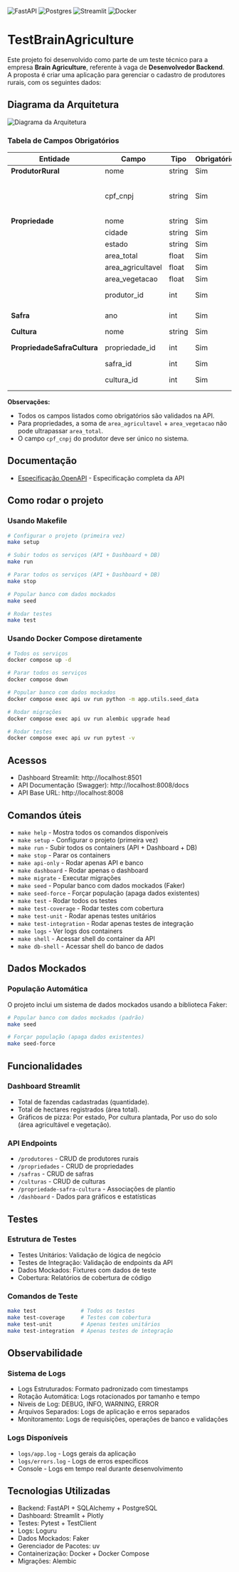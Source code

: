 ![FastAPI](https://img.shields.io/badge/FastAPI-005571?style=for-the-badge&logo=fastapi)
![Postgres](https://img.shields.io/badge/postgres-%23316192.svg?style=for-the-badge&logo=postgresql&logoColor=white)
![Streamlit](https://img.shields.io/badge/Streamlit-%23FE4B4B.svg?style=for-the-badge&logo=streamlit&logoColor=white)
![Docker](https://img.shields.io/badge/docker-%230db7ed.svg?style=for-the-badge&logo=docker&logoColor=white)

# TestBrainAgriculture

Este projeto foi desenvolvido como parte de um teste técnico para a empresa **Brain Agriculture**, referente à vaga de **Desenvolvedor Backend**. \
A proposta é criar uma aplicação para gerenciar o cadastro de produtores rurais, com os seguintes dados:


## Diagrama da Arquitetura

![Diagrama da Arquitetura](docs/images/diagrama.png)

### Tabela de Campos Obrigatórios

| Entidade                        | Campo                | Tipo         | Obrigatório | Observação                                      |
|----------------------------------|----------------------|--------------|-------------|-------------------------------------------------|
| **ProdutorRural**                | nome                 | string       | Sim         |                                                 |
|                                  | cpf_cnpj             | string       | Sim         | Deve ser CPF ou CNPJ válido e único             |
| **Propriedade**                  | nome                 | string       | Sim         |                                                 |
|                                  | cidade               | string       | Sim         |                                                 |
|                                  | estado               | string       | Sim         |                                                 |
|                                  | area_total           | float        | Sim         | > 0                                             |
|                                  | area_agricultavel    | float        | Sim         | > 0                                             |
|                                  | area_vegetacao       | float        | Sim         | > 0                                             |
|                                  | produtor_id          | int          | Sim         | FK para ProdutorRural                           |
| **Safra**                        | ano                  | int          | Sim         | Entre 1900 e 2100                               |
| **Cultura**                      | nome                 | string       | Sim         |                                                 |
| **PropriedadeSafraCultura**      | propriedade_id       | int          | Sim         | FK para Propriedade                             |
|                                  | safra_id             | int          | Sim         | FK para Safra                                   |
|                                  | cultura_id           | int          | Sim         | FK para Cultura                                 |

**Observações:**
- Todos os campos listados como obrigatórios são validados na API.
- Para propriedades, a soma de `area_agricultavel` + `area_vegetacao` não pode ultrapassar `area_total`.
- O campo `cpf_cnpj` do produtor deve ser único no sistema.


## Documentação

- [Especificação OpenAPI](docs/OPENAPI_SPEC.md) - Especificação completa da API


## Como rodar o projeto

### Usando Makefile

```bash
# Configurar o projeto (primeira vez)
make setup

# Subir todos os serviços (API + Dashboard + DB)
make run

# Parar todos os serviços (API + Dashboard + DB)
make stop

# Popular banco com dados mockados
make seed

# Rodar testes
make test
```

### Usando Docker Compose diretamente
```bash
# Todos os serviços
docker compose up -d

# Parar todos os serviços
docker compose down

# Popular banco com dados mockados
docker compose exec api uv run python -m app.utils.seed_data

# Rodar migrações
docker compose exec api uv run alembic upgrade head

# Rodar testes
docker compose exec api uv run pytest -v
```

## Acessos

- Dashboard Streamlit: http://localhost:8501
- API Documentação (Swagger): http://localhost:8008/docs
- API Base URL: http://localhost:8008

## Comandos úteis

- `make help` - Mostra todos os comandos disponíveis
- `make setup` - Configurar o projeto (primeira vez)
- `make run` - Subir todos os containers (API + Dashboard + DB)
- `make stop` - Parar os containers
- `make api-only` - Rodar apenas API e banco
- `make dashboard` - Rodar apenas o dashboard
- `make migrate` - Executar migrações
- `make seed` - Popular banco com dados mockados (Faker)
- `make seed-force` - Forçar população (apaga dados existentes)
- `make test` - Rodar todos os testes
- `make test-coverage` - Rodar testes com cobertura
- `make test-unit` - Rodar apenas testes unitários
- `make test-integration` - Rodar apenas testes de integração
- `make logs` - Ver logs dos containers
- `make shell` - Acessar shell do container da API
- `make db-shell` - Acessar shell do banco de dados

## Dados Mockados

### População Automática
O projeto inclui um sistema de dados mockados usando a biblioteca Faker:

```bash
# Popular banco com dados mockados (padrão)
make seed

# Forçar população (apaga dados existentes)
make seed-force
```

## Funcionalidades

### Dashboard Streamlit
- Total de fazendas cadastradas (quantidade).
- Total de hectares registrados (área total).
- Gráficos de pizza:  Por estado, Por cultura plantada, Por uso do solo (área agricultável e vegetação).

### API Endpoints
- `/produtores` - CRUD de produtores rurais
- `/propriedades` - CRUD de propriedades
- `/safras` - CRUD de safras
- `/culturas` - CRUD de culturas
- `/propriedade-safra-cultura` - Associações de plantio
- `/dashboard` - Dados para gráficos e estatísticas

## Testes

### Estrutura de Testes
- Testes Unitários: Validação de lógica de negócio
- Testes de Integração: Validação de endpoints da API
- Dados Mockados: Fixtures com dados de teste
- Cobertura: Relatórios de cobertura de código

### Comandos de Teste
```bash
make test              # Todos os testes
make test-coverage     # Testes com cobertura
make test-unit         # Apenas testes unitários
make test-integration  # Apenas testes de integração
```

## Observabilidade

### Sistema de Logs
- Logs Estruturados: Formato padronizado com timestamps
- Rotação Automática: Logs rotacionados por tamanho e tempo
- Níveis de Log: DEBUG, INFO, WARNING, ERROR
- Arquivos Separados: Logs de aplicação e erros separados
- Monitoramento: Logs de requisições, operações de banco e validações

### Logs Disponíveis
- `logs/app.log` - Logs gerais da aplicação
- `logs/errors.log` - Logs de erros específicos
- Console - Logs em tempo real durante desenvolvimento

## Tecnologias Utilizadas

- Backend: FastAPI + SQLAlchemy + PostgreSQL
- Dashboard: Streamlit + Plotly
- Testes: Pytest + TestClient
- Logs: Loguru
- Dados Mockados: Faker
- Gerenciador de Pacotes: uv
- Containerização: Docker + Docker Compose
- Migrações: Alembic
